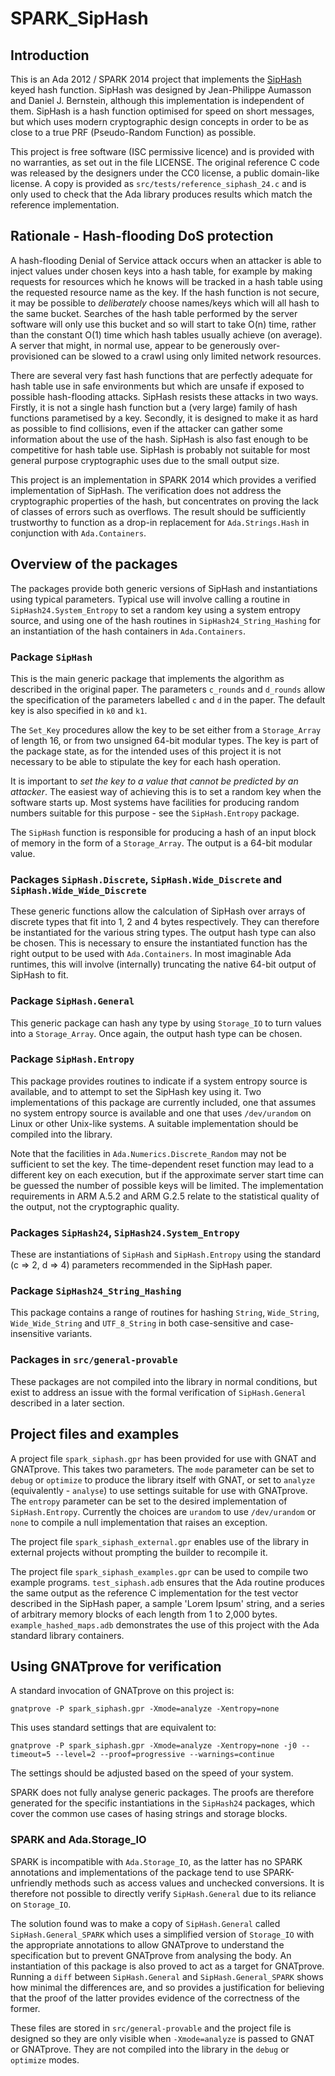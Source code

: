# SPARK_SipHash

## Introduction

This is an Ada 2012 / SPARK 2014 project that implements the
[SipHash](https://131002.net/siphash/) keyed hash function. SipHash was
designed by Jean-Philippe Aumasson and Daniel J. Bernstein, although
this implementation is independent of them. SipHash is a hash function
optimised for speed on short messages, but which uses modern
cryptographic design concepts in order to be as close to a true PRF
(Pseudo-Random Function) as possible.

This project is free software (ISC permissive licence) and is provided
with no warranties, as set out in the file LICENSE. The original
reference C code was released by the designers under the CC0 license, a
public domain-like license. A copy is provided as
`src/tests/reference_siphash_24.c` and is only used to check that the
Ada library produces results which match the reference implementation.

## Rationale - Hash-flooding DoS protection

A hash-flooding Denial of Service attack occurs when an attacker is
able to inject values under chosen keys into a hash table, for example
by making requests for resources which he knows will be tracked in a
hash table using the requested resource name as the key. If the hash
function is not secure, it may be possible to *deliberately* choose
names/keys which will all hash to the same bucket. Searches of the hash
table performed by the server software will only use this bucket and so
will start to take O(n) time, rather than the constant O(1) time which
hash tables usually achieve (on average). A server that might, in normal
use, appear to be generously over-provisioned can be slowed to a crawl
using only limited network resources.

There are several very fast hash functions that are perfectly adequate
for hash table use in safe environments but which are unsafe if exposed
to possible hash-flooding attacks. SipHash resists these attacks in two
ways. Firstly, it is not a single hash function but a (very large)
family of hash functions parametised by a key. Secondly, it is designed
to make it as hard as possible to find collisions, even if the attacker
can gather some information about the use of the hash. SipHash is also
fast enough to be competitive for hash table use. SipHash is probably
not suitable for most general purpose cryptographic uses due to the
small output size.

This project is an implementation in SPARK 2014 which provides a
verified implementation of SipHash. The verification does not address
the cryptographic properties of the hash, but concentrates on proving
the lack of classes of errors such as overflows. The result should be
sufficiently trustworthy to function as a drop-in replacement for
`Ada.Strings.Hash` in conjunction with `Ada.Containers`.

## Overview of the packages

The packages provide both generic versions of SipHash and
instantiations using typical parameters. Typical use will involve
calling a routine in `SipHash24.System_Entropy` to set a random key
using a system entropy source, and using one of the hash routines in
`SipHash24_String_Hashing` for an instantiation of the hash containers
in `Ada.Containers`.

### Package `SipHash`

This is the main generic package that implements the algorithm as
described in the original paper. The parameters `c_rounds` and
`d_rounds` allow the specification of the parameters labelled `c` and
`d` in the paper. The default key is also specified in `k0` and `k1`.

The `Set_Key` procedures allow the key to be set either from a
`Storage_Array` of length 16, or from two unsigned 64-bit modular types.
The key is part of the package state, as for the intended uses of this
project it is not necessary to be able to stipulate the key for each
hash operation.

It is important to *set the key to a value that cannot be predicted by
an attacker*. The easiest way of achieving this is to set a random key
when the software starts up. Most systems have facilities for producing
random numbers suitable for this purpose - see the `SipHash.Entropy`
package.

The `SipHash` function is responsible for producing a hash of an input
block of memory in the form of a `Storage_Array`. The output is a
64-bit modular value.

### Packages `SipHash.Discrete`, `SipHash.Wide_Discrete` and `SipHash.Wide_Wide_Discrete`

These generic functions allow the calculation of SipHash over arrays of
discrete types that fit into 1, 2 and 4 bytes respectively. They can
therefore be instantiated for the various string types. The output hash
type can also be chosen. This is necessary to ensure the instantiated
function has the right output to be used with `Ada.Containers`. In most
imaginable Ada runtimes, this will involve (internally) truncating the
native 64-bit output of SipHash to fit.

### Package `SipHash.General`

This generic package can hash any type by using `Storage_IO` to turn
values into a `Storage_Array`. Once again, the output hash type can be
chosen.

### Package `SipHash.Entropy`

This package provides routines to indicate if a system entropy source
is available, and to attempt to set the SipHash key using it. Two
implementations of this package are currently included, one that
assumes no system entropy source is available and one that uses
`/dev/urandom` on Linux or other Unix-like systems. A suitable
implementation should be compiled into the library.

Note that the facilities in `Ada.Numerics.Discrete_Random` may not be
sufficient to set the key. The time-dependent reset function may lead
to a different key on each execution, but if the approximate server
start time can be guessed the number of possible keys will be limited.
The implementation requirements in ARM A.5.2 and ARM G.2.5 relate to
the statistical quality of the output, not the cryptographic quality.

### Packages `SipHash24`, `SipHash24.System_Entropy`

These are instantiations of `SipHash` and `SipHash.Entropy` using the
standard (c => 2, d => 4) parameters recommended in the SipHash paper.

### Package `SipHash24_String_Hashing`

This package contains a range of routines for hashing `String`,
`Wide_String`, `Wide_Wide_String` and `UTF_8_String` in both
case-sensitive and case-insensitive variants.

### Packages in `src/general-provable`

These packages are not compiled into the library in normal conditions,
but exist to address an issue with the formal verification of
`SipHash.General` described in a later section.

## Project files and examples

A project file `spark_siphash.gpr` has been provided for use with GNAT
and GNATprove. This takes two parameters. The `mode` parameter can be
set to `debug` or `optimize` to produce the library itself with GNAT,
or set to `analyze` (equivalently - `analyse`) to use settings suitable
for use with GNATprove. The `entropy` parameter can be set to the
desired implementation of `SipHash.Entropy`. Currently the choices are
`urandom` to use `/dev/urandom` or `none` to compile a null
implementation that raises an exception.

The project file `spark_siphash_external.gpr` enables use of the
library in external projects without prompting the builder to recompile
it.

The project file `spark_siphash_examples.gpr` can be used to compile
two example programs. `test_siphash.adb` ensures that the Ada routine
produces the same output as the reference C implementation for the test
vector described in the SipHash paper, a sample 'Lorem Ipsum' string,
and a series of arbitrary memory blocks of each length from 1 to 2,000
bytes. `example_hashed_maps.adb` demonstrates the use of this project
with the Ada standard library containers.

## Using GNATprove for verification

A standard invocation of GNATprove on this project is:

    gnatprove -P spark_siphash.gpr -Xmode=analyze -Xentropy=none

This uses standard settings that are equivalent to:

    gnatprove -P spark_siphash.gpr -Xmode=analyze -Xentropy=none -j0 --timeout=5 --level=2 --proof=progressive --warnings=continue

The settings should be adjusted based on the speed of your system.

SPARK does not fully analyse generic packages. The proofs are therefore
generated for the specific instantiations in the `SipHash24` packages,
which cover the common use cases of hasing strings and storage blocks.

### SPARK and Ada.Storage_IO

SPARK is incompatible with `Ada.Storage_IO`, as the latter has no SPARK
annotations and implementations of the package tend to use
SPARK-unfriendly methods such as access values and unchecked
conversions. It is therefore not possible to directly verify
`SipHash.General` due to its reliance on `Storage_IO`.

The solution found was to make a copy of `SipHash.General` called
`SipHash.General_SPARK` which uses a simplified version of `Storage_IO`
with the appropriate annotations to allow GNATprove to understand the
specification but to prevent GNATprove from analysing the body. An
instantiation of this package is also proved to act as a target for
GNATprove. Running a `diff` between `SipHash.General` and
`SipHash.General_SPARK` shows how minimal the differences are, and so
provides a justification for believing that the proof of the latter
provides evidence of the correctness of the former.

These files are stored in `src/general-provable` and the project file
is designed so they are only visible when `-Xmode=analyze` is passed to
GNAT or GNATprove. They are not compiled into the library in the `debug`
or `optimize` modes.
